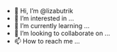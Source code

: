 - 👋 Hi, I’m @lizabutrik
- 👀 I’m interested in ...
- 🌱 I’m currently learning ...
- 💞️ I’m looking to collaborate on ...
- 📫 How to reach me ...

<!---
lizabutrik/lizabutrik is a ✨ special ✨ repository because its `README.md` (this file) appears on your GitHub profile.
You can click the Preview link to take a look at your changes.
--->
